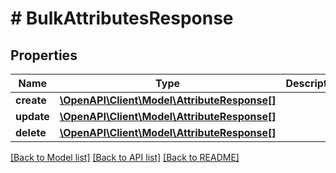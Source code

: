 # # BulkAttributesResponse

## Properties

Name | Type | Description | Notes
------------ | ------------- | ------------- | -------------
**create** | [**\OpenAPI\Client\Model\AttributeResponse[]**](AttributeResponse.md) |  | [optional] 
**update** | [**\OpenAPI\Client\Model\AttributeResponse[]**](AttributeResponse.md) |  | [optional] 
**delete** | [**\OpenAPI\Client\Model\AttributeResponse[]**](AttributeResponse.md) |  | [optional] 

[[Back to Model list]](../../README.md#documentation-for-models) [[Back to API list]](../../README.md#documentation-for-api-endpoints) [[Back to README]](../../README.md)


